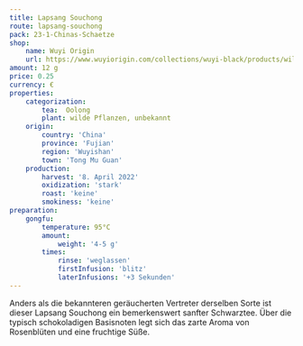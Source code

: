 ```yaml
---
title: Lapsang Souchong
route: lapsang-souchong
pack: 23-1-Chinas-Schaetze
shop:
    name: Wuyi Origin
    url: https://www.wuyiorigin.com/collections/wuyi-black/products/wild-lapsang-souchong-%E9%87%8E%E7%94%9F%E5%B0%8F%E7%A7%8D2022?variant=39907726131288
amount: 12 g
price: 0.25
currency: €
properties:
    categorization:
        tea:  Oolong
        plant: wilde Pflanzen, unbekannt
    origin:
        country: 'China'
        province: 'Fujian'
        region: 'Wuyishan'
        town: 'Tong Mu Guan'
    production:
        harvest: '8. April 2022'
        oxidization: 'stark'
        roast: 'keine'
        smokiness: 'keine'
preparation:
    gongfu:
        temperature: 95°C
        amount:
            weight: '4-5 g'
        times:
            rinse: 'weglassen'
            firstInfusion: 'blitz'
            laterInfusions: '+3 Sekunden'
---
```

Anders als die bekannteren geräucherten Vertreter derselben Sorte ist dieser Lapsang Souchong ein bemerkenswert sanfter Schwarztee. Über die typisch schokoladigen Basisnoten legt sich das zarte Aroma von Rosenblüten und eine fruchtige Süße.